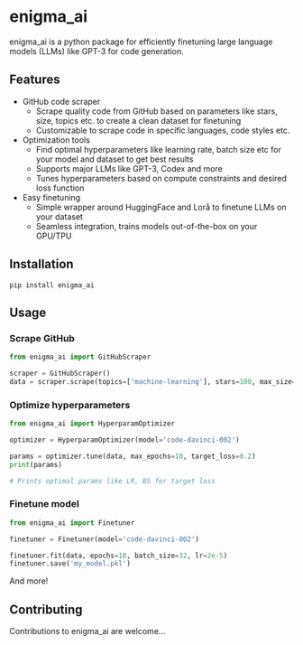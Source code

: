 # enigma_ai

enigma_ai is a python package for efficiently finetuning large language models (LLMs) like GPT-3 for code generation. 

## Features
- GitHub code scraper
    - Scrape quality code from GitHub based on parameters like stars, size, topics etc. to create a clean dataset for finetuning
    - Customizable to scrape code in specific languages, code styles etc.  
- Optimization tools
    - Find optimal hyperparameters like learning rate, batch size etc for your model and dataset to get best results
    - Supports major LLMs like GPT-3, Codex and more
    - Tunes hyperparameters based on compute constraints and desired loss function
- Easy finetuning
    - Simple wrapper around HuggingFace and Lorå to finetune LLMs on your dataset
    - Seamless integration, trains models out-of-the-box on your GPU/TPU

## Installation

```
pip install enigma_ai
```

## Usage

### Scrape GitHub
```python
from enigma_ai import GitHubScraper

scraper = GitHubScraper()
data = scraper.scrape(topics=['machine-learning'], stars=100, max_size=1000) 
```

### Optimize hyperparameters
```python
from enigma_ai import HyperparamOptimizer

optimizer = HyperparamOptimizer(model='code-davinci-002')  

params = optimizer.tune(data, max_epochs=10, target_loss=0.2)
print(params)

# Prints optimal params like LR, BS for target loss 
```

### Finetune model
```python
from enigma_ai import Finetuner 

finetuner = Finetuner(model='code-davinci-002')

finetuner.fit(data, epochs=10, batch_size=32, lr=2e-5)
finetuner.save('my_model.pkl')  
```

And more!

## Contributing

Contributions to enigma_ai are welcome...
